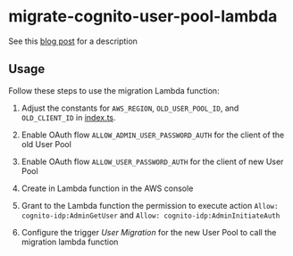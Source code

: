# migrate-cognito-user-pool-lambda

See this [blog post](https://medium.com/collaborne-engineering/migrate-aws-cognito-user-pools-ff2a91a745a2?sk=f91b73b84396db6f41a294f54bfeb2db) for a description

## Usage

Follow these steps to use the migration Lambda function:

1. Adjust the constants for `AWS_REGION`, `OLD_USER_POOL_ID`, and `OLD_CLIENT_ID` in [index.ts](src/index.ts).

2. Enable OAuth flow `ALLOW_ADMIN_USER_PASSWORD_AUTH` for the client of the old User Pool

3. Enable OAuth flow `ALLOW_USER_PASSWORD_AUTH` for the client of new User Pool

4. Create in Lambda function in the AWS console

5. Grant to the Lambda function the permission to execute action `Allow: cognito-idp:AdminGetUser` and `Allow: cognito-idp:AdminInitiateAuth`

6. Configure the trigger _User Migration_ for the new User Pool to call the migration lambda function
